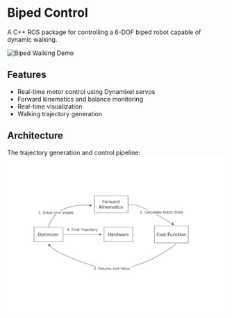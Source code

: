 # Biped Control

A C++ ROS package for controlling a 6-DOF biped robot capable of dynamic walking.

![Biped Walking Demo](images/robot_walking.gif)

## Features
- Real-time motor control using Dynamixel servos
- Forward kinematics and balance monitoring
- Real-time visualization
- Walking trajectory generation

## Architecture
The trajectory generation and control pipeline:
![Trajectory Generation Pipeline](images/trajectory_pipeline.jpg)


